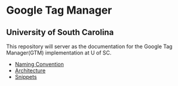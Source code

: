 # Google Tag Manager
## University of South Carolina

This repository will server as the documentation for the Google Tag Manager(GTM) implementation at U of SC.

* [Naming Convention]()
* [Architecture]()
* [Snippets]()
